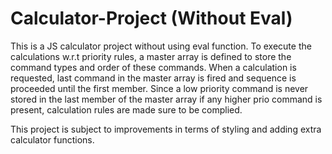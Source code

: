 # Calculator-Project (Without Eval)

This is a JS calculator project without using eval function. To execute the calculations w.r.t priority rules, a master array is defined to store the command types and order of these commands. When a calculation is requested, last command in the master array is fired and sequence is proceeded until the first member. Since a low priority command is never stored in the last member of the master array if any higher prio command is present, calculation rules are made sure to be complied.

This project is subject to improvements in terms of styling and adding extra calculator functions.
